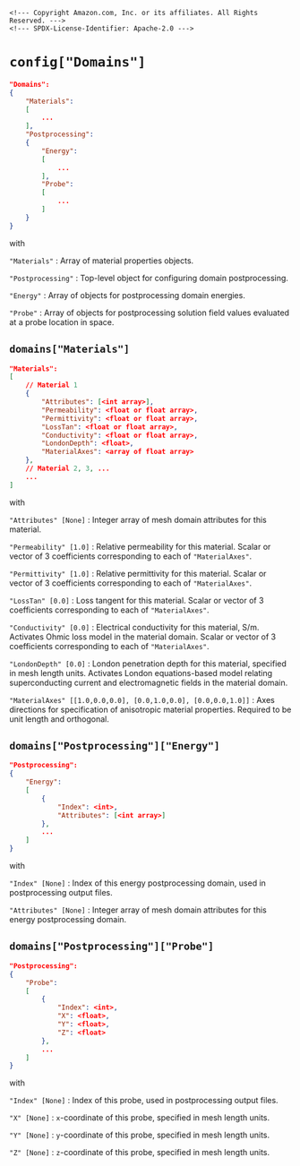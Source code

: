```@raw html
<!--- Copyright Amazon.com, Inc. or its affiliates. All Rights Reserved. --->
<!--- SPDX-License-Identifier: Apache-2.0 --->
```

# `config["Domains"]`

```json
"Domains":
{
    "Materials":
    [
        ...
    ],
    "Postprocessing":
    {
        "Energy":
        [
            ...
        ],
        "Probe":
        [
            ...
        ]
    }
}
```

with

`"Materials"` :  Array of material properties objects.

`"Postprocessing"` :  Top-level object for configuring domain postprocessing.

`"Energy"` :  Array of objects for postprocessing domain energies.

`"Probe"` :  Array of objects for postprocessing solution field values evaluated at a probe
location in space.

## `domains["Materials"]`

```json
"Materials":
[
    // Material 1
    {
        "Attributes": [<int array>],
        "Permeability": <float or float array>,
        "Permittivity": <float or float array>,
        "LossTan": <float or float array>,
        "Conductivity": <float or float array>,
        "LondonDepth": <float>,
        "MaterialAxes": <array of float array>
    },
    // Material 2, 3, ...
    ...
]
```

with

`"Attributes" [None]` :  Integer array of mesh domain attributes for this material.

`"Permeability" [1.0]` :  Relative permeability for this material. Scalar or
vector of 3 coefficients corresponding to each of `"MaterialAxes"`.

`"Permittivity" [1.0]` : Relative permittivity for this material. Scalar or
vector of 3 coefficients corresponding to each of `"MaterialAxes"`.

`"LossTan" [0.0]` :  Loss tangent for this material. Scalar or
vector of 3 coefficients corresponding to each of `"MaterialAxes"`.

`"Conductivity" [0.0]` :  Electrical conductivity for this material, S/m. Activates Ohmic
loss model in the material domain. Scalar or
vector of 3 coefficients corresponding to each of `"MaterialAxes"`.

`"LondonDepth" [0.0]` :  London penetration depth for this material, specified in mesh
length units. Activates London equations-based model relating superconducting current and
electromagnetic fields in the material domain.

`"MaterialAxes" [[1.0,0.0,0.0], [0.0,1.0,0.0], [0.0,0.0,1.0]]` : Axes directions
for specification of anisotropic material properties. Required to be unit length
and orthogonal.

## `domains["Postprocessing"]["Energy"]`

```json
"Postprocessing":
{
    "Energy":
    [
        {
            "Index": <int>,
            "Attributes": [<int array>]
        },
        ...
    ]
}
```

with

`"Index" [None]` :  Index of this energy postprocessing domain, used in postprocessing
output files.

`"Attributes" [None]` :  Integer array of mesh domain attributes for this energy
postprocessing domain.

## `domains["Postprocessing"]["Probe"]`

```json
"Postprocessing":
{
    "Probe":
    [
        {
            "Index": <int>,
            "X": <float>,
            "Y": <float>,
            "Z": <float>
        },
        ...
    ]
}
```

with

`"Index" [None]` :  Index of this probe, used in postprocessing output files.

`"X" [None]` :  ``x``-coordinate of this probe, specified in mesh length units.

`"Y" [None]` :  ``y``-coordinate of this probe, specified in mesh length units.

`"Z" [None]` :  ``z``-coordinate of this probe, specified in mesh length units.
